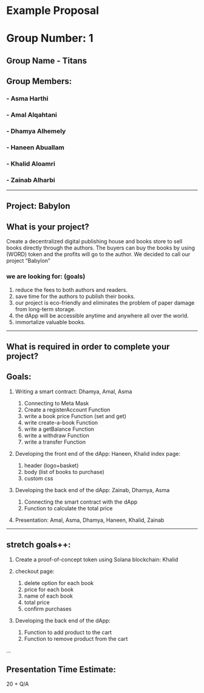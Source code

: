 # Example Proposal

# Group Number: 1 

## Group Name - Titans

## Group Members:
### - Asma Harthi
### - Amal Alqahtani
### - Dhamya Alhemely
### - Haneen Abuallam
### - Khalid Aloamri
### - Zainab Alharbi
*** 
## Project: Babylon
## What is your project? 
Create a decentralized digital publishing house and books store to sell books directly through the authors. 
The buyers can buy the books by using (WORD) token and the profits will go to the author.
We decided to call our project “Babylon”    

### we are looking for: (goals)
1. reduce the fees to both authors and readers.
2. save time for the authors to publish their books.
3. our project is eco-friendly and eliminates the problem of paper damage from long-term storage.
4. the dApp will be accessible anytime and anywhere all over the world.
5. immortalize valuable books.

***
## What is required in order to complete your project?

## Goals:     


1. Writing a smart contract:  Dhamya, Amal, Asma
     1. Connecting to Meta Mask
     2. Create a registerAccount Function
     3. write a book price Function (set and get)
     4. write create-a-book Function  
     5. write a getBalance Function 
     6. write a  withdraw Function
     7. write a  transfer Function
2. Developing the front end of the dApp:  Haneen, Khalid
        index page:
    1. header (logo+basket)
    2. body (list of books to purchase)
    3. custom css 
        
        

3. Developing the back end of the dApp: Zainab, Dhamya, Asma
    1. Connecting the smart contract with the dApp
    2. Function to calculate the total price 
        


4. Presentation: Amal, Asma, Dhamya, Haneen, Khalid, Zainab 
    
    
---
 
## stretch goals++:
1. Create a proof-of-concept token using Solana blockchain: Khalid

2. checkout page:
    1. delete option for each book
    2. price for each book 
    3. name of each book
    4. total price
    5. confirm purchases
3. Developing the back end of the dApp:
    1. Function to add product to the cart
    2. Function to remove product from the cart

...

## Presentation Time Estimate:
20 + Q/A 

